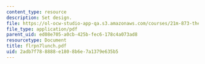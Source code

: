 ```yaml
---
content_type: resource
description: Set design.
file: https://ol-ocw-studio-app-qa.s3.amazonaws.com/courses/21m-873-theater-arts-topics-fall-2004-january-iap-2005/2adb7f788888e1808b6e7a1379e635b5_flrpn7lunch.pdf
file_type: application/pdf
parent_uid: ed08e705-a0cb-425b-fec6-178c4a073ad8
resourcetype: Document
title: flrpn7lunch.pdf
uid: 2adb7f78-8888-e180-8b6e-7a1379e635b5
---
```

